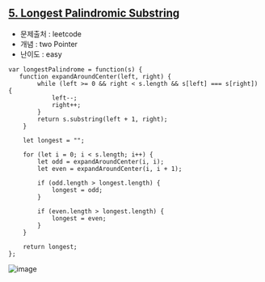 ## [5. Longest Palindromic Substring](https://leetcode.com/problems/longest-palindromic-substring/description/?envType=problem-list-v2&envId=two-pointers)

- 문제출처 : leetcode
- 개념 : two Pointer
- 난이도 : easy


```
var longestPalindrome = function(s) {
   function expandAroundCenter(left, right) {
        while (left >= 0 && right < s.length && s[left] === s[right]) {
            left--;
            right++;
        }
        return s.substring(left + 1, right);
    }

    let longest = "";

    for (let i = 0; i < s.length; i++) {
        let odd = expandAroundCenter(i, i);
        let even = expandAroundCenter(i, i + 1);

        if (odd.length > longest.length) {
            longest = odd;
        }

        if (even.length > longest.length) {
            longest = even;
        }
    }

    return longest;
};
```

![image](https://github.com/user-attachments/assets/16d11c42-3f0d-4b99-9fd2-144b55b22213)
